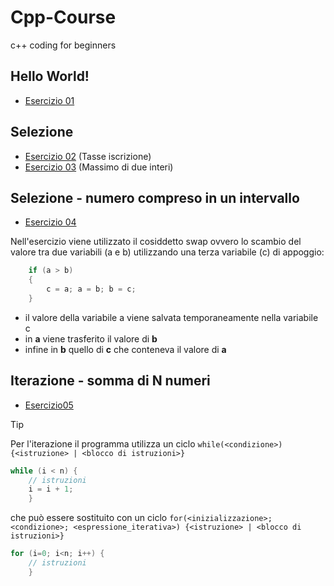 # Cpp-Course
c++ coding for beginners

## Hello World!
- [Esercizio 01](https://github.com/scatanese/Cpp-Course/tree/main/Esercizio01)
## Selezione
- [Esercizio 02](https://github.com/scatanese/Cpp-Course/tree/main/Esercizio02) (Tasse iscrizione)
- [Esercizio 03](https://github.com/scatanese/Cpp-Course/tree/main/Esercizio03) (Massimo di due interi)
## Selezione - numero compreso in un intervallo
- [Esercizio 04](https://github.com/scatanese/Cpp-Course/tree/main/Esercizio04)

Nell'esercizio viene utilizzato il cosiddetto swap ovvero lo scambio del valore tra due variabili (a e b) utilizzando una terza variabile (c) di appoggio:
```cpp
    if (a > b)
    {
        c = a; a = b; b = c;
    }
```
- il valore della variabile a viene salvata temporaneamente nella variabile c
- in **a** viene trasferito il valore di **b**
- infine in **b** quello di **c** che conteneva il valore di **a**
## Iterazione - somma di N numeri
- [Esercizio05](https://github.com/scatanese/Cpp-Course/tree/main/Esercizio05)

> [!TIP]
> Per l'iterazione il programma utilizza un ciclo `while(<condizione>) {<istruzione> | <blocco di istruzioni>}`
```cpp
while (i < n) {
    // istruzioni
    i = i + 1;
    }
```
che può essere sostituito con un ciclo `for(<inizializzazione>; <condizione>; <espressione_iterativa>) {<istruzione> | <blocco di istruzioni>}`
```cpp
for (i=0; i<n; i++) {
    // istruzioni
    }
```

